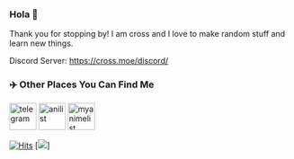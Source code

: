 ### Hola 👋

Thank you for stopping by! I am cross and I love to make random stuff and learn new things.

Discord Server: https://cross.moe/discord/

### ✈️ Other Places You Can Find Me
[<img src="https://telegram.org/img/t_logo.svg" alt="telegram" width="48">](https://t.me/crossdotmoe)
[<img src="https://anilist.co/img/icons/icon.svg" alt="anilist" width="48">](https://anilist.co/user/crossdotmoe/)
[<img src="https://image.myanimelist.net/ui/OK6W_koKDTOqqqLDbIoPAiC8a86sHufn_jOI-JGtoCQ" alt="myanimelist" width="48">](https://myanimelist.net/profile/crossdotmoe)

[![Hits](https://hits.seeyoufarm.com/api/count/incr/badge.svg?url=https%3A%2F%2Fgithub.com%2Fcrossface001&count_bg=%2379C83D&title_bg=%23555555&icon=&icon_color=%23E7E7E7&title=hits&edge_flat=false)](https://hits.seeyoufarm.com)
[![](https://count.getloli.com/get/@crossdotmoe?theme=moebooru)]
